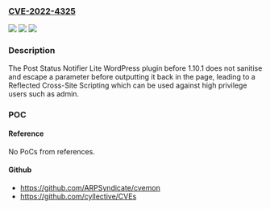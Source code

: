 ### [CVE-2022-4325](https://cve.mitre.org/cgi-bin/cvename.cgi?name=CVE-2022-4325)
![](https://img.shields.io/static/v1?label=Product&message=Post%20Status%20Notifier%20Lite&color=blue)
![](https://img.shields.io/static/v1?label=Version&message=%3D%200%20&color=brighgreen)
![](https://img.shields.io/static/v1?label=Vulnerability&message=CWE-79%20Cross-Site%20Scripting%20(XSS)&color=brighgreen)

### Description

The Post Status Notifier Lite WordPress plugin before 1.10.1 does not sanitise and escape a parameter before outputting it back in the page, leading to a Reflected Cross-Site Scripting which can be used against high privilege users such as admin.

### POC

#### Reference
No PoCs from references.

#### Github
- https://github.com/ARPSyndicate/cvemon
- https://github.com/cyllective/CVEs

